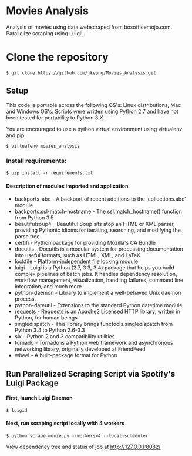 # Movies Analysis
Analysis of movies using data webscraped from boxofficemojo.com. Parallelize scraping using Luigi!

# Clone the repository

```$ git clone https://github.com/jkeung/Movies_Analysis.git```

## Setup

This code is portable across the following OS's: Linux distributions, Mac and Windows OS's. Scripts were written using Python 2.7 and have not been tested for portability to Python 3.X.

You are encouraged to use a python virtual environment using virtualenv and pip. 

```$ virtualenv movies_analysis```

### Install requirements:

```$ pip install -r requirements.txt```

#### Description of modules imported and application

* backports-abc - A backport of recent additions to the 'collections.abc' module
* backports.ssl-match-hostname - The ssl.match_hostname() function from Python 3.5
* beautifulsoup4 - Beautiful Soup sits atop an HTML or XML parser, providing Pythonic idioms for iterating, searching, and modifying the parse tree
* certifi - Python package for providing Mozilla's CA Bundle
* docutils - Docutils is a modular system for processing documentation into useful formats, such as HTML, XML, and LaTeX
* lockfile - Platform-independent file locking module
* luigi - Luigi is a Python (2.7, 3.3, 3.4) package that helps you build complex pipelines of batch jobs. It handles dependency resolution, workflow management, visualization, handling failures, command line integration, and much more
* python-daemon - Library to implement a well-behaved Unix daemon process.
* python-dateutil - Extensions to the standard Python datetime module
* requests - Requests is an Apache2 Licensed HTTP library, written in Python, for human beings
* singledispatch - This library brings functools.singledispatch from Python 3.4 to Python 2.6-3.3
* six - Python 2 and 3 compatibility utilities
* tornado - Tornado is a Python web framework and asynchronous networking library, originally developed at FriendFeed
* wheel - A built-package format for Python

## Run Parallelized Scraping Script via Spotify's Luigi Package

#### First, launch Luigi Daemon

``` $ luigid ```

#### Next, run scraping script locally with 4 workers

```
$ python scrape_movie.py --workers=4 --local-scheduler

```

View dependency tree and status of job at http://127.0.0.1:8082/
